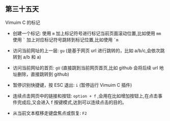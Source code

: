 ## 第三十五天

Vimuim C 的标记

- 创建一个标记:
  使用 `m` 加上标记符号进行标记当前页面滚动位置,比如使用 `mm`
  使用 `` ` `` 加上对应标记符号跳转到标记位置,比如使用 `` `m ``

- 访问当前网址的上一层: `gu` (是基于网页 url 进行跳转的，比如 a/b/c,会依次跳转到 a/b 和 a)

- 访问当前网址的首页: `gU` (直接跳到当前网页首页,比如 github 会将后续 url 地址删除，直接跳转到 github)

- 暂停识别快捷键，按 ESC 退出: `i` (暂停运行 Vimuim C 插件)

- 连续点击网页中的链接和按钮:
  `option + f` ,会用在比如增加按钮上,在点击事件完成后,又会进入 f 按键模式,达到可以连续点击的目的。

- 从当前文本框移走键盘焦点或恢复: `F2`
